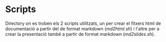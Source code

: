 # Scripts

Directory on es troben els 2 scripts utilitzats, un per crear el fitxers html de documentació a partir del de format markdown (*md2html.sh*) i l'altre per a crear la presentació també a partir de format markdown (*md2slides.sh*).
